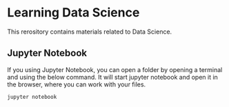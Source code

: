 # Learning Data Science

This rerository contains materials related to Data Science.

## Jupyter Notebook

If you using Jupyter Notebook, you can open a folder by opening a terminal and using the below command. It will start jupyter notebook and open it in the browser, where you can work with your files.

```bash
jupyter notebook
```
